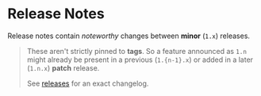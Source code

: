 # Release Notes

Release notes contain _noteworthy_ changes between **minor** (`1.x`) releases.

> These aren't strictly pinned to **tags**.
> So a feature announced as `1.n` might already be present in a previous (`1.{n-1}.x`) or added in a later (`1.n.x`) **patch** release.
>
> See [releases](https://github.com/carapace-sh/carapace-bin/releases) for an exact changelog.
